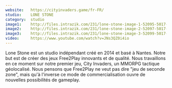 ```yaml
---
website:   https://cityinvaders.game/fr-FR/
studio:    LONE STONE
category:  studio
image1:    http://files.intrazik.com/231/lone-stone-image-1-52095-5017-20180420-154523.jpg
image2:    http://files.intrazik.com/231/lone-stone-image-2-52097-5017-20180420-154531.jpg
image3:    http://files.intrazik.com/231/lone-stone-image-3-52099-5017-20180420-154532.jpg
video:     https://www.youtube.com/watch?v=JNs3QZ0i4io
---
```


Lone Stone est un studio indépendant créé en 2014 et basé à Nantes. 
 Notre but est de créer des jeux Free2Play innovants et de qualité. Nous travaillons en ce moment sur notre premier jeu, City Invaders, un MMORPG tactique géolocalisé. Nous pensons que Free2Play ne veut pas dire "jeu de seconde zone", mais qu'à l'inverse ce mode de commercialisation ouvre de nouvelles possibilités de gameplay.
